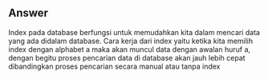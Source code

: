 ## Answer

Index pada database berfungsi untuk memudahkan kita dalam mencari data yang ada didalam database. Cara kerja dari index yaitu ketika kita memilih index dengan alphabet a maka akan muncul data dengan awalan huruf a, dengan begitu proses pencarian data di database akan jauh lebih cepat dibandingkan proses pencarian secara manual atau tanpa index